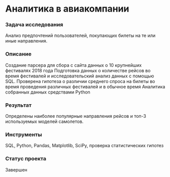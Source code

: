 # Аналитика в авиакомпании

### Задача исследования
Анализ предпочтений пользователей, покупающих билеты на те или иные направления.  

### Описание
Создание парсера для сбора с сайта данных о 10 крупнейших фестивалях 2018 года
Подготовка данных о количестве рейсов во время фестивалей и исследовательский анализ данных с помощью SQL.
Проверена гипотеза о различии среднего спроса на билеты во время проведения различных фестивалей и в обычное время 
Аналитика собранных данных средствами Python
 

 
### Результат
Определены наиболее популярные направления рейсов и топ-3 используемых моделей самолетов.


### Инструменты
SQL, Python, Pandas, Matplotlib, SciPy, проверка статистических гипотез

### Статус проекта

Завершен
